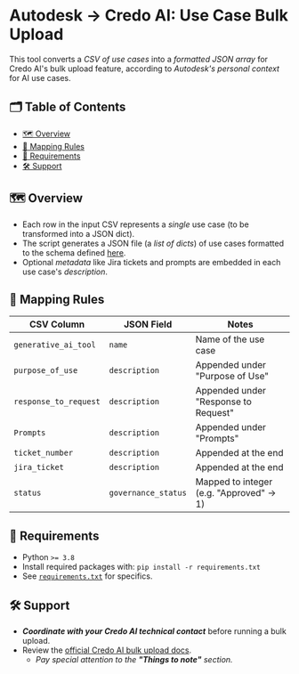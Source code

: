 <!-- omit in toc -->
# Autodesk $\rightarrow$ Credo AI: Use Case Bulk Upload
This tool converts a *CSV of use cases* into a *formatted JSON array* for Credo AI's bulk upload feature, according to *Autodesk's personal context* for AI use cases.

<!-- omit in toc -->
## 🗂️ Table of Contents
<!-- TOC start (generated with https://github.com/derlin/bitdowntoc) -->

- [🗺️ Overview](#️-overview)
- [🔁 Mapping Rules](#-mapping-rules)
- [🧰 Requirements](#-requirements)
- [🛠️ Support](#️-support)

<!-- TOC end -->

<!-- TOC --><a name="-overview"></a>
## 🗺️ Overview
- Each row in the input CSV represents a *single* use case (to be transformed into a JSON dict).
- The script generates a JSON file (a *list of dicts*) of use cases formatted to the schema defined [here](./docs/use-case-schema.json).
- Optional *metadata* like Jira tickets and prompts are embedded in each use case's *description*.

<!-- TOC --><a name="-mapping-rules"></a>
## 🔁 Mapping Rules
| CSV Column            | JSON Field          | Notes                                   |
| --------------------- | ------------------- | --------------------------------------- |
| `generative_ai_tool`  | `name`              | Name of the use case                    |
| `purpose_of_use`      | `description`       | Appended under "Purpose of Use"         |
| `response_to_request` | `description`       | Appended under "Response to Request"    |
| `Prompts`             | `description`       | Appended under "Prompts"                |
| `ticket_number`       | `description`       | Appended at the end                     |
| `jira_ticket`         | `description`       | Appended at the end                     |
| `status`              | `governance_status` | Mapped to integer (e.g. "Approved" → 1) |

<!-- TOC --><a name="-requirements"></a>
## 🧰 Requirements
- Python `>= 3.8`
- Install required packages with: `pip install -r requirements.txt`
- See [`requirements.txt`](./requirements.txt) for specifics.

<!-- TOC --><a name="-support"></a>
## 🛠️ Support
- ***Coordinate with your Credo AI technical contact*** before running a bulk upload.
- Review the [official Credo AI bulk upload docs](https://knowledge.credo.ai/bulk-use-case-upload).
  - *Pay special attention to the **"Things to note"** section.*